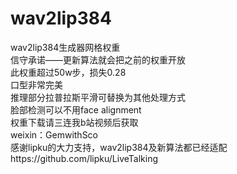 # wav2lip384
wav2lip384生成器网格权重   
信守承诺——更新算法就会把之前的权重开放  
此权重超过50w步，损失0.28  
口型非常完美  
推理部分拉普拉斯平滑可替换为其他处理方式  
脸部检测可以不用face alignment  
权重下载请三连我b站视频后获取  
weixin：GemwithSco  
感谢lipku的大力支持，wav2lip384及新算法都已经适配https://github.com/lipku/LiveTalking

